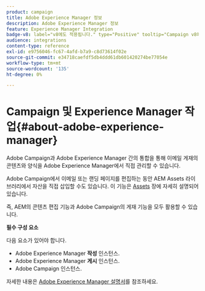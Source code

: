 ```yaml
---
product: campaign
title: Adobe Experience Manager 정보
description: Adobe Experience Manager 정보
feature: Experience Manager Integration
badge-v8: label="v8에도 적용됩니다." type="Positive" tooltip="Campaign v8에도 적용됩니다."
audience: integrations
content-type: reference
exl-id: e9756046-fc67-4afd-b7a9-c8d73614f02e
source-git-commit: e34718caefdf5db4ddd61db601420274be77054e
workflow-type: tm+mt
source-wordcount: '135'
ht-degree: 0%

---
```


# Campaign 및 Experience Manager 작업{#about-adobe-experience-manager}



Adobe Campaign과 Adobe Experience Manager 간의 통합을 통해 이메일 게재의 콘텐츠와 양식을 Adobe Experience Manager에서 직접 관리할 수 있습니다.

Adobe Campaign에서 이메일 또는 랜딩 페이지를 편집하는 동안 AEM Assets 라이브러리에서 자산을 직접 삽입할 수도 있습니다. 이 기능은 [Assets](../../integrations/using/sharing-assets-with-adobe-experience-cloud.md) 장에 자세히 설명되어 있습니다.

즉, AEM의 콘텐츠 편집 기능과 Adobe Campaign의 게재 기능을 모두 활용할 수 있습니다.

**필수 구성 요소**

다음 요소가 있어야 합니다.

* Adobe Experience Manager **작성** 인스턴스.
* Adobe Experience Manager **게시** 인스턴스.
* Adobe Campaign 인스턴스.

자세한 내용은 [Adobe Experience Manager 설명서](https://experienceleague.adobe.com/docs/experience-manager-65/classic-ui/campaign/classic-personalization-ac-campaign.html)를 참조하세요.
